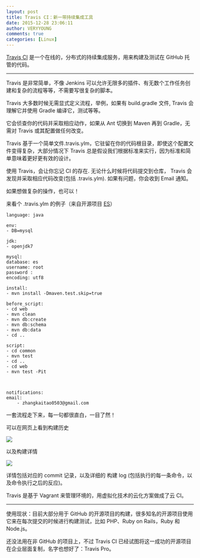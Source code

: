 ```yaml
---
layout: post
title: Travis CI：新一带持续集成工具
date: 2015-12-28 23:06:11
author: VERYYOUNG
comments: true
categories: [Linux]
---
```


[Travis CI](https://travis-ci.org/)  是一个在线的，分布式的持续集成服务，用来构建及测试在 GitHub 托管的代码。


<!-- more -->

----------

Travis 是非常简单，不像 Jenkins 可以允许无限多的插件、有无数个工作任务创建和复杂的流程等等，不需要写很复杂的脚本。

Travis 大多数时候无需显式定义流程，举例，如果有 build.gradle 文件, Travis 会理解它并使用 Gradle 编译它，测试等等。

它会侦查你的代码并采取相应动作，如果从 Ant 切换到 Maven 再到 Gradle，无需对 Travis 或其配置做任何改变。

Travis 基于一个简单文件.travis.ylm，它驻留在你的代码根目录，即使这个配置文件变得复杂，大部分情况下 Travis 总是假设我们根据标准来实行，因为标准和简单意味着更好更有效的设计。

使用 Travis，会让你忘记 CI 的存在. 无论什么时候将代码提交到仓库， Travis 会发现并采取相应代码改变(包括 .travis.ylm). 如果有问题，你会收到 Email 通知。


如果想做复杂的操作，也可以！

来看个 .travis.ylm 的例子（来自开源项目 [ES](https://github.com/zhangkaitao/es)）

	language: java
	
	env:
	- DB=mysql
	
	jdk:
	- openjdk7
	
	mysql:
	database: es
	username: root
	password :
	encoding: utf8
	
	install:
	- mvn install -Dmaven.test.skip=true
	
	before_script:
	- cd web
	- mvn clean
	- mvn db:create
	- mvn db:schema
	- mvn db:data
	- cd ..
	
	script:
	- cd common
	- mvn test
	- cd ..
	- cd web
	- mvn test -Pit
	
	
	
	notifications:
	email:
		- zhangkaitao0503@gmail.com
		

一套流程走下来，每一句都很直白，一目了然！


可以在网页上看到构建历史

![](http://veryyoung.u.qiniudn.com/20151206211547.png)

以及构建详情

![](http://veryyoung.u.qiniudn.com/20151105203213.png)

详情包括对应的 commit 记录，以及详细的 构建 log (包括执行的每一条命令，以及命令执行之后的反应)。

Travis 是基于 Vagrant 来管理环境的，用虚拟化技术的云化方案做成了云 CI。


-----


使用现状：目前大部分用于 GitHub 的开源项目的构建，很多知名的开源项目使用它来在每次提交的时候进行构建测试，比如 PHP、Ruby on Rails，Ruby 和 Node.js。

还没法用在非 GitHub 的项目上，不过 Travis CI 已经试图将这一成功的开源项目在企业层面复制，名字也想好了：Travis Pro。








